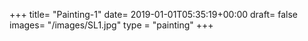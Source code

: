 +++
title= "Painting-1"
date= 2019-01-01T05:35:19+00:00
draft= false
images= "/images/SL1.jpg"
type = "painting"
+++
